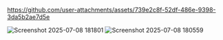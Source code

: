 

https://github.com/user-attachments/assets/739e2c8f-52df-486e-9398-3da5b2ae7d5e

![Screenshot 2025-07-08 181801](https://github.com/user-attachments/assets/6112694b-a471-4b4e-8101-ae33591bb037)
![Screenshot 2025-07-08 180559](https://github.com/user-attachments/assets/2e284c26-2d74-473c-8788-16b74d833eb3)

